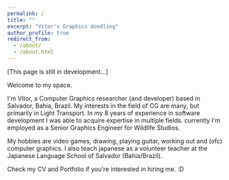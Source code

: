 ```yaml
---
permalink: /
title: ""
excerpt: "Vítor's Graphics doodling"
author_profile: true
redirect_from: 
  - /about/
  - /about.html
---
```


[This page is still in development...]

Welcome to my space.

I'm Vítor, a Computer Graphics researcher (and developer) based in Salvador, Bahia, Brazil.
My interests in the field of CG are many, but primarily in Light Transport. In my 8 years of experience in software development I was able to acquire expertise in multiple fields. currently I'm employed as a Senior Graphics Engineer for Wildlife Studios.

My hobbies are video games, drawing, playing guitar, working out and (ofc) computer graphics. I also teach japanese as a volunteer teacher at the Japanese Language School of Salvador (Bahia/Brazil).

Check my CV and Portfolio if you're interested in hiring me. :D

